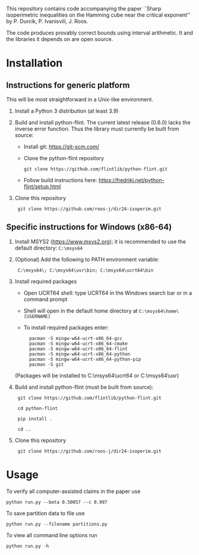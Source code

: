 This repository contains code accompanying the paper ``Sharp isoperimetric inequalities on the Hamming cube near the critical exponent'' by P. Durcik, P. Ivanisvili, J. Roos.

The code produces provably correct bounds using interval arithmetic. It and the libraries it depends on are open source.


Installation
=============

Instructions for generic platform
----------------------
This will be most straightforward in a Unix-like environment.


1. Install a Python 3 distribution (at least 3.9)

2. Build and install python-flint. The current latest release (0.6.0) lacks the inverse error function. Thus the library must currently be built from source:

    * Install git: https://git-scm.com/

    * Clone the python-flint repository

          git clone https://github.com/flintlib/python-flint.git
    
    * Follow build instructions here: https://fredrikj.net/python-flint/setup.html

3. Clone this repository

        git clone https://github.com/roos-j/dir24-isoperim.git


Specific instructions for Windows (x86-64)
--------------------

1. Install MSYS2 (https://www.msys2.org); it is recommended to use the default directory: `C:\msys64`

2. (Optional) Add the following to PATH environment variable:
        
        C:\msys64\; C:\msys64\usr\bin; C:\msys64\ucrt64\bin

3. Install required packages

    * Open UCRT64 shell: type UCRT64 in the Windows search bar or in a command prompt
    
    * Shell will open in the default home directory at `C:\msys64\home\[USERNAME]`
    
    * To install required packages enter:
    
            pacman -S mingw-w64-ucrt-x86_64-gcc
            pacman -S mingw-w64-ucrt-x86_64-cmake
            pacman -S mingw-w64-ucrt-x86_64-flint
            pacman -S mingw-w64-ucrt-x86_64-python
            pacman -S mingw-w64-ucrt-x86_64-python-pip
            pacman -S git

    (Packages will be installed to C:\msys64\ucrt64 or C:\msys64\usr)
    
4. Build and install python-flint (must be built from source):
        
        git clone https://github.com/flintlib/python-flint.git
        
        cd python-flint

        pip install .
        
        cd ..

5. Clone this repository

        git clone https://github.com/roos-j/dir24-isoperim.git

Usage
=======

To verify all computer-assisted claims in the paper use

    python run.py --beta 0.50057 --c 0.997

To save partition data to file use

    python run.py --filename partitions.py

To view all command line options run

    python run.py -h
